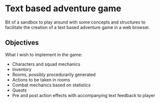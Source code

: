 # Text based adventure game

Bit of a sandbox to play around with some concepts and structures to facilitate the creation of a text based adventure game in a web browser.

## Objectives

What I wish to implement in the game:

- Characters and squad mechanics
- Inventory
- Rooms, possibly procedurarily generated
- Actions to be taken in rooms
- Combat mechanics based on statistics
- Quests
- Pre and post action effects with accompanying text feedback to player